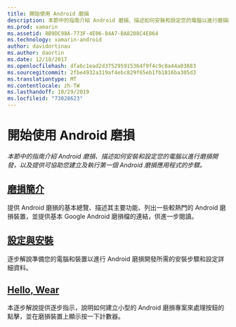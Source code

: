 ```yaml
---
title: 開始使用 Android 磨損
description: 本節中的指南介紹 Android 磨損、描述如何安裝和設定您的電腦以進行磨損開發，以及提供可協助您建立及執行第一個 Android 磨損應用程式的步驟。
ms.prod: xamarin
ms.assetid: 8B9DC98A-773F-4E06-84A7-BA8208C4E864
ms.technology: xamarin-android
author: davidortinau
ms.author: daortin
ms.date: 12/18/2017
ms.openlocfilehash: dfa6c1ead2d375295915364f9f4c9c8a44a03883
ms.sourcegitcommit: 2fbe4932a319af4ebc829f65eb1fb1816ba305d3
ms.translationtype: MT
ms.contentlocale: zh-TW
ms.lasthandoff: 10/29/2019
ms.locfileid: "73028623"
---
```

# <a name="get-started-with-android-wear"></a>開始使用 Android 磨損

_本節中的指南介紹 Android 磨損、描述如何安裝和設定您的電腦以進行磨損開發，以及提供可協助您建立及執行第一個 Android 磨損應用程式的步驟。_

## <a name="introduction-to-wearandroidwearget-startedintro-to-wearmd"></a>[磨損簡介](~/android/wear/get-started/intro-to-wear.md)

提供 Android 磨損的基本總覽、描述其主要功能、列出一些較熱門的 Android 磨損裝置，並提供基本 Google Android 磨損檔的連結，供進一步閱讀。

## <a name="setup--installationandroidwearget-startedinstallationmd"></a>[設定與安裝](~/android/wear/get-started/installation.md)

逐步解說準備您的電腦和裝置以進行 Android 磨損開發所需的安裝步驟和設定詳細資料。

## <a name="hello-wearandroidwearget-startedhello-wearmd"></a>[Hello, Wear](~/android/wear/get-started/hello-wear.md)

本逐步解說提供逐步指示，說明如何建立小型的 Android 磨損專案來處理按鈕的點擊，並在磨損裝置上顯示按一下計數器。
